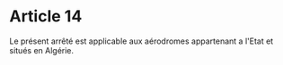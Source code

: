 # Article 14

Le présent arrêté est applicable aux aérodromes appartenant a l'Etat et situés en Algérie.
